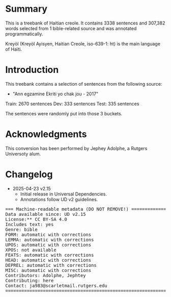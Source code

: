 # Summary
This is a treebank of Haitian creole. It contains 3338 sentences and 307,382 words selected from 1 bible-related source and was annotated programmatically.

Kreyòl (Kreyòl Ayisyen, Haitian Creole, iso-639-1: ht) is the main language of Haïti.

# Introduction

This treebank contains a selection of sentences from the following source:
* "Ann egzamine Ekriti yo chak jou - 2017"

Train: 2670 sentences
Dev: 333 sentences
Test: 335 sentences

The sentences were randomly put into those 3 buckets.

# Acknowledgments

This conversion has been performed by Jephey Adolphe, a Rutgers Universoty alum.

# Changelog

* 2025-04-23 v2.15
  * Initial release in Universal Dependencies.
  * Annotations follow UD v2 guidelines.


<pre>
=== Machine-readable metadata (DO NOT REMOVE!) ================================
Data available since: UD v2.15
License:** CC BY-SA 4.0
Includes text: yes
Genre: bible
FORM: automatic with corrections
LEMMA: automatic with corrections
UPOS: automatic with corrections
XPOS: not available
FEATS: automatic with corrections
HEAD: automatic with corrections
DEPREL: automatic with corrections
MISC: automatic with corrections
Contributors: Adolphe, Jephtey
Contributing: here
Contact: ja983@scarletmail.rutgers.edu
===============================================================================
</pre>